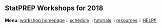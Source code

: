 ## StatPREP Workshops for 2018

<!-- Want a banner image? Find the image you want and store it in the images directory with the name `banner.jpg`. (Or you can modify the file name in the next line, with any image URL you want. -->

<!-- ![](images/banner.jpg){img:height="300px" width="100%"} -->
<!-- If you don't want a banner, delete the previous line.  -->

**Menu**: [workshop homepage](index.html) :: [schedule](schedule.html) :: [tutorials](Tutorials/tutorials.html) :: [resources](resources.html) :: [HELP!!](help_for_shy_people.html)
